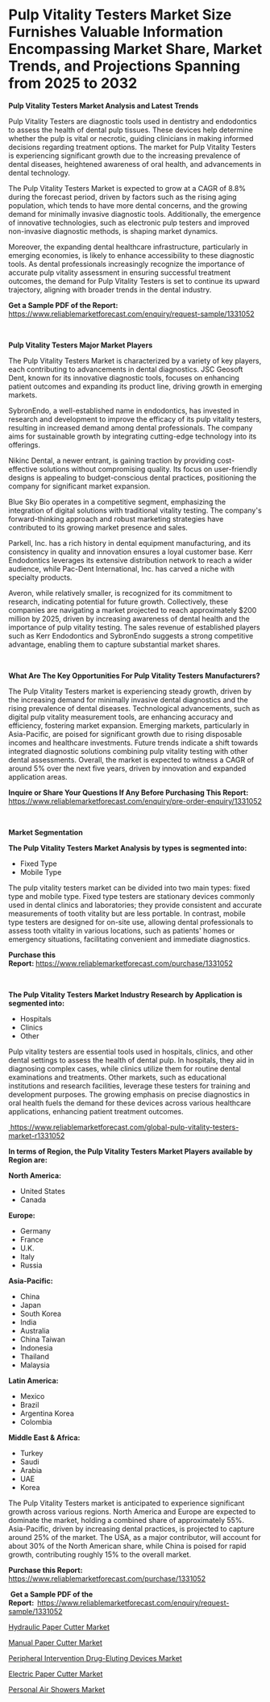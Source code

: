 <p><h1>Pulp Vitality Testers Market Size Furnishes Valuable Information Encompassing Market Share, Market Trends, and Projections Spanning from 2025 to 2032</h1></p><p><strong>Pulp Vitality Testers Market Analysis and Latest Trends</strong></p>
<p><p>Pulp Vitality Testers are diagnostic tools used in dentistry and endodontics to assess the health of dental pulp tissues. These devices help determine whether the pulp is vital or necrotic, guiding clinicians in making informed decisions regarding treatment options. The market for Pulp Vitality Testers is experiencing significant growth due to the increasing prevalence of dental diseases, heightened awareness of oral health, and advancements in dental technology.</p><p>The Pulp Vitality Testers Market is expected to grow at a CAGR of 8.8% during the forecast period, driven by factors such as the rising aging population, which tends to have more dental concerns, and the growing demand for minimally invasive diagnostic tools. Additionally, the emergence of innovative technologies, such as electronic pulp testers and improved non-invasive diagnostic methods, is shaping market dynamics. </p><p>Moreover, the expanding dental healthcare infrastructure, particularly in emerging economies, is likely to enhance accessibility to these diagnostic tools. As dental professionals increasingly recognize the importance of accurate pulp vitality assessment in ensuring successful treatment outcomes, the demand for Pulp Vitality Testers is set to continue its upward trajectory, aligning with broader trends in the dental industry.</p></p>
<p><strong>Get a Sample PDF of the Report:&nbsp;</strong> <a href="https://www.reliablemarketforecast.com/enquiry/request-sample/1331052?utm_campaign=2516&utm_medium=2&utm_source=Github&utm_content=ia&utm_term=26032025&utm_id=pulp-vitality-testers">https://www.reliablemarketforecast.com/enquiry/request-sample/1331052</a></p>
<p>&nbsp;</p>
<p><strong>Pulp Vitality Testers Major Market Players</strong></p>
<p><p>The Pulp Vitality Testers Market is characterized by a variety of key players, each contributing to advancements in dental diagnostics. JSC Geosoft Dent, known for its innovative diagnostic tools, focuses on enhancing patient outcomes and expanding its product line, driving growth in emerging markets. </p><p>SybronEndo, a well-established name in endodontics, has invested in research and development to improve the efficacy of its pulp vitality testers, resulting in increased demand among dental professionals. The company aims for sustainable growth by integrating cutting-edge technology into its offerings.</p><p>Nikinc Dental, a newer entrant, is gaining traction by providing cost-effective solutions without compromising quality. Its focus on user-friendly designs is appealing to budget-conscious dental practices, positioning the company for significant market expansion.</p><p>Blue Sky Bio operates in a competitive segment, emphasizing the integration of digital solutions with traditional vitality testing. The company's forward-thinking approach and robust marketing strategies have contributed to its growing market presence and sales.</p><p>Parkell, Inc. has a rich history in dental equipment manufacturing, and its consistency in quality and innovation ensures a loyal customer base. Kerr Endodontics leverages its extensive distribution network to reach a wider audience, while Pac-Dent International, Inc. has carved a niche with specialty products.</p><p>Averon, while relatively smaller, is recognized for its commitment to research, indicating potential for future growth. Collectively, these companies are navigating a market projected to reach approximately $200 million by 2025, driven by increasing awareness of dental health and the importance of pulp vitality testing. The sales revenue of established players such as Kerr Endodontics and SybronEndo suggests a strong competitive advantage, enabling them to capture substantial market shares.</p></p>
<p>&nbsp;</p>
<p><strong>What Are The Key Opportunities For Pulp Vitality Testers Manufacturers?</strong></p>
<p><p>The Pulp Vitality Testers market is experiencing steady growth, driven by the increasing demand for minimally invasive dental diagnostics and the rising prevalence of dental diseases. Technological advancements, such as digital pulp vitality measurement tools, are enhancing accuracy and efficiency, fostering market expansion. Emerging markets, particularly in Asia-Pacific, are poised for significant growth due to rising disposable incomes and healthcare investments. Future trends indicate a shift towards integrated diagnostic solutions combining pulp vitality testing with other dental assessments. Overall, the market is expected to witness a CAGR of around 5% over the next five years, driven by innovation and expanded application areas.</p></p>
<p><strong>Inquire or Share Your Questions If Any Before Purchasing This Report:</strong> <a href="https://www.reliablemarketforecast.com/enquiry/pre-order-enquiry/1331052?utm_campaign=2516&utm_medium=2&utm_source=Github&utm_content=ia&utm_term=26032025&utm_id=pulp-vitality-testers">https://www.reliablemarketforecast.com/enquiry/pre-order-enquiry/1331052</a></p>
<p>&nbsp;</p>
<p><strong>Market Segmentation</strong></p>
<p><strong>The Pulp Vitality Testers Market Analysis by types is segmented into:</strong></p>
<p><ul><li>Fixed Type</li><li>Mobile Type</li></ul></p>
<p><p>The pulp vitality testers market can be divided into two main types: fixed type and mobile type. Fixed type testers are stationary devices commonly used in dental clinics and laboratories; they provide consistent and accurate measurements of tooth vitality but are less portable. In contrast, mobile type testers are designed for on-site use, allowing dental professionals to assess tooth vitality in various locations, such as patients' homes or emergency situations, facilitating convenient and immediate diagnostics.</p></p>
<p><strong>Purchase this Report:&nbsp;</strong><a href="https://www.reliablemarketforecast.com/purchase/1331052?utm_campaign=2516&utm_medium=2&utm_source=Github&utm_content=ia&utm_term=26032025&utm_id=pulp-vitality-testers">https://www.reliablemarketforecast.com/purchase/1331052</a></p>
<p>&nbsp;</p>
<p><strong>The Pulp Vitality Testers Market Industry Research by Application is segmented into:</strong></p>
<p><ul><li>Hospitals</li><li>Clinics</li><li>Other</li></ul></p>
<p><p>Pulp vitality testers are essential tools used in hospitals, clinics, and other dental settings to assess the health of dental pulp. In hospitals, they aid in diagnosing complex cases, while clinics utilize them for routine dental examinations and treatments. Other markets, such as educational institutions and research facilities, leverage these testers for training and development purposes. The growing emphasis on precise diagnostics in oral health fuels the demand for these devices across various healthcare applications, enhancing patient treatment outcomes.</p></p>
<p><a href="https://www.reliablemarketforecast.com/global-pulp-vitality-testers-market-r1331052?utm_campaign=2516&utm_medium=2&utm_source=Github&utm_content=ia&utm_term=26032025&utm_id=pulp-vitality-testers">&nbsp;https://www.reliablemarketforecast.com/global-pulp-vitality-testers-market-r1331052</a></p>
<p><strong>In terms of Region, the Pulp Vitality Testers Market Players available by Region are:</strong></p>
<p>
    <p> <strong> North America: </strong>
        <ul>
            <li>United States</li>
            <li>Canada</li>
        </ul>
        </p> 
    <p> <strong> Europe: </strong>
        <ul>
            <li>Germany</li>
            <li>France</li>
            <li>U.K.</li>
            <li>Italy</li>
            <li>Russia</li>
        </ul>
        </p> 
    <p> <strong> Asia-Pacific: </strong>
        <ul>
            <li>China</li>
            <li>Japan</li>
            <li>South Korea</li>
            <li>India</li>
            <li>Australia</li>
            <li>China Taiwan</li>
            <li>Indonesia</li>
            <li>Thailand</li>
            <li>Malaysia</li>
        </ul>
        </p> 
    <p> <strong> Latin America: </strong>
        <ul>
            <li>Mexico</li>
            <li>Brazil</li>
            <li>Argentina Korea</li>
            <li>Colombia</li>
        </ul>
        </p> 
    <p> <strong> Middle East & Africa: </strong>
        <ul>
            <li>Turkey</li>
            <li>Saudi</li>
            <li>Arabia</li>
            <li>UAE</li>
            <li>Korea</li>
        </ul>
    </p>
    </p>
<p><p>The Pulp Vitality Testers market is anticipated to experience significant growth across various regions. North America and Europe are expected to dominate the market, holding a combined share of approximately 55%. Asia-Pacific, driven by increasing dental practices, is projected to capture around 25% of the market. The USA, as a major contributor, will account for about 30% of the North American share, while China is poised for rapid growth, contributing roughly 15% to the overall market.</p></p>
<p><strong>Purchase this Report: </strong><a href="https://www.reliablemarketforecast.com/purchase/1331052?utm_campaign=2516&utm_medium=2&utm_source=Github&utm_content=ia&utm_term=26032025&utm_id=pulp-vitality-testers">https://www.reliablemarketforecast.com/purchase/1331052</a></p>
<p>&nbsp;<strong>Get a Sample PDF of the Report:&nbsp;&nbsp;</strong><a href="https://www.reliablemarketforecast.com/enquiry/request-sample/1331052?utm_campaign=2516&utm_medium=2&utm_source=Github&utm_content=ia&utm_term=26032025&utm_id=pulp-vitality-testers">https://www.reliablemarketforecast.com/enquiry/request-sample/1331052</a></p>
<p><strong></strong></p>
<p><p><a href="https://www.linkedin.com/pulse/dynamics-revenue-generation-hydraulic-paper-cutter-market-cagr-b7zxc?utm_campaign=2516&utm_medium=2&utm_source=Github&utm_content=ia&utm_term=26032025&utm_id=pulp-vitality-testers">Hydraulic Paper Cutter Market</a></p><p><a href="https://www.linkedin.com/pulse/manual-paper-cutter-market-trends-2025-2032-detailed-11-cagr-dz5kc?utm_campaign=2516&utm_medium=2&utm_source=Github&utm_content=ia&utm_term=26032025&utm_id=pulp-vitality-testers">Manual Paper Cutter Market</a></p><p><a href="https://github.com/ernierintzfu/Market-Research-Report-List-1/blob/main/peripheral-intervention-drug-eluting-devices-market.md?utm_campaign=2516&utm_medium=2&utm_source=Github&utm_content=ia&utm_term=26032025&utm_id=pulp-vitality-testers">Peripheral Intervention Drug-Eluting Devices Market</a></p><p><a href="https://www.linkedin.com/pulse/trend-analysis-electric-paper-cutter-market-expected-growth-77-laloc?utm_campaign=2516&utm_medium=2&utm_source=Github&utm_content=ia&utm_term=26032025&utm_id=pulp-vitality-testers">Electric Paper Cutter Market</a></p><p><a href="https://github.com/smarzkathyb6/Market-Research-Report-List-1/blob/main/personal-air-showers-market.md?utm_campaign=2516&utm_medium=2&utm_source=Github&utm_content=ia&utm_term=26032025&utm_id=pulp-vitality-testers">Personal Air Showers Market</a></p></p>
